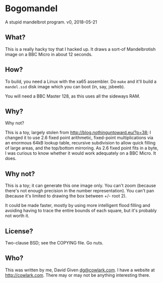 # Bogomandel

A stupid mandelbrot program. v0, 2018-05-21

## What?

This is a really hacky toy that I hacked up. It draws a sort-of Mandelbrotish
image on a BBC Micro in about 12 seconds.

## How?

To build, you need a Linux with the xa65 assembler. Do `make` and it'll build
a `mandel.ssd` disk image which you can boot (in, say, jsbeeb).

You will need a BBC Master 128, as this uses all the sideways RAM.

## Why?

Why not?

This is a toy, largely stolen from http://blog.nothinguntoward.eu/?p=38; I
changed it to use 2.6 fixed point arithmetic, fixed-point multiplications via
an enormous 64kB lookup table, recursive subdivision to allow quick filling
of large areas, and the top/bottom mirroring. As 2.6 fixed point fits in a
byte, I was curious to know whether it would work adequately on a BBC Micro.
It does.

## Why not?

This is a toy; it can generate this one image only. You can't zoom (because
there's not enough precision in the number representation). You can't pan
(because it's limited to drawing the box between +/- root 2).

It could be made faster, mostly by using more intelligent flood filling and
avoiding having to trace the entire bounds of each square, but it's probably
not worth it.

## License?

Two-clause BSD; see the COPYING file. Go nuts.

## Who?

This was written by me, David Given <dg@cowlark.com>. I have a website at
http://cowlark.com. There may or may not be anything interesting there.
